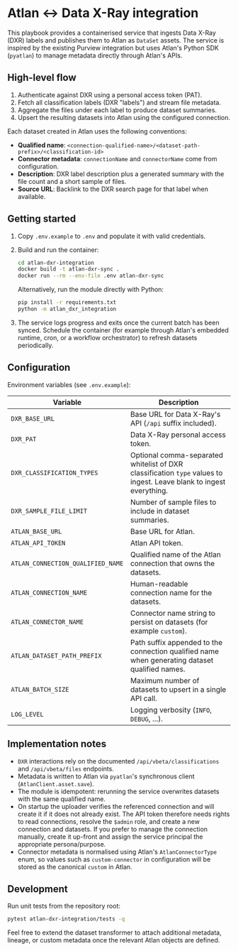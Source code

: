 # Atlan ↔ Data X-Ray integration

This playbook provides a containerised service that ingests Data X-Ray (DXR) labels and
publishes them to Atlan as `DataSet` assets. The service is inspired by the existing
Purview integration but uses Atlan's Python SDK (`pyatlan`) to manage metadata directly
through Atlan's APIs.

## High-level flow

1. Authenticate against DXR using a personal access token (PAT).
2. Fetch all classification labels (DXR "labels") and stream file metadata.
3. Aggregate the files under each label to produce dataset summaries.
4. Upsert the resulting datasets into Atlan using the configured connection.

Each dataset created in Atlan uses the following conventions:

- **Qualified name**: `<connection-qualified-name>/<dataset-path-prefix>/<classification-id>`
- **Connector metadata**: `connectionName` and `connectorName` come from configuration.
- **Description**: DXR label description plus a generated summary with the file count and
  a short sample of files.
- **Source URL**: Backlink to the DXR search page for that label when available.

## Getting started

1. Copy `.env.example` to `.env` and populate it with valid credentials.
2. Build and run the container:

   ```bash
   cd atlan-dxr-integration
   docker build -t atlan-dxr-sync .
   docker run --rm --env-file .env atlan-dxr-sync
   ```

   Alternatively, run the module directly with Python:

   ```bash
   pip install -r requirements.txt
   python -m atlan_dxr_integration
   ```

3. The service logs progress and exits once the current batch has been synced.
   Schedule the container (for example through Atlan's embedded runtime, cron, or a
   workflow orchestrator) to refresh datasets periodically.

## Configuration

Environment variables (see `.env.example`):

| Variable | Description |
|----------|-------------|
| `DXR_BASE_URL` | Base URL for Data X-Ray's API (`/api` suffix included). |
| `DXR_PAT` | Data X-Ray personal access token. |
| `DXR_CLASSIFICATION_TYPES` | Optional comma-separated whitelist of DXR classification `type` values to ingest. Leave blank to ingest everything. |
| `DXR_SAMPLE_FILE_LIMIT` | Number of sample files to include in dataset summaries. |
| `ATLAN_BASE_URL` | Base URL for Atlan. |
| `ATLAN_API_TOKEN` | Atlan API token. |
| `ATLAN_CONNECTION_QUALIFIED_NAME` | Qualified name of the Atlan connection that owns the datasets. |
| `ATLAN_CONNECTION_NAME` | Human-readable connection name for the datasets. |
| `ATLAN_CONNECTOR_NAME` | Connector name string to persist on datasets (for example `custom`). |
| `ATLAN_DATASET_PATH_PREFIX` | Path suffix appended to the connection qualified name when generating dataset qualified names. |
| `ATLAN_BATCH_SIZE` | Maximum number of datasets to upsert in a single API call. |
| `LOG_LEVEL` | Logging verbosity (`INFO`, `DEBUG`, ...). |

## Implementation notes

- `DXR` interactions rely on the documented `/api/vbeta/classifications` and
  `/api/vbeta/files` endpoints.
- Metadata is written to Atlan via `pyatlan`'s synchronous client (`AtlanClient.asset.save`).
- The module is idempotent: rerunning the service overwrites datasets with the same
  qualified name.
- On startup the uploader verifies the referenced connection and will create it if it
  does not already exist. The API token therefore needs rights to read connections,
  resolve the `$admin` role, and create a new connection and datasets. If you prefer to
  manage the connection manually, create it up-front and assign the service principal the
  appropriate persona/purpose.
- Connector metadata is normalised using Atlan's `AtlanConnectorType` enum, so values such
  as `custom-connector` in configuration will be stored as the canonical `custom` in
  Atlan.

## Development

Run unit tests from the repository root:

```bash
pytest atlan-dxr-integration/tests -q
```

Feel free to extend the dataset transformer to attach additional metadata, lineage, or
custom metadata once the relevant Atlan objects are defined.
